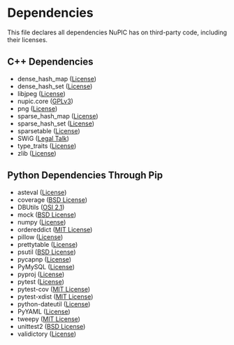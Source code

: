 # Dependencies

This file declares all dependencies NuPIC has on third-party code, including their licenses.

## C++ Dependencies

- dense_hash_map ([License](https://github.com/numenta/nupic/blob/master/external/common/include/google/dense_hash_map))
- dense_hash_set ([License](https://github.com/numenta/nupic/blob/master/external/common/include/google/dense_hash_set))
- libjpeg ([License](http://libjpeg.cvs.sourceforge.net/viewvc/libjpeg/libjpeg/README?view=markup&pathrev=MAIN))
- nupic.core ([GPLv3](https://github.com/numenta/nupic.core/blob/master/LICENSE.txt))
- png ([License](https://github.com/numenta/nupic/blob/master/external/common/include/libpng12/png.h))
- sparse_hash_map ([License](https://github.com/numenta/nupic/blob/master/external/common/include/google/sparse_hash_map))
- sparse_hash_set ([License](https://github.com/numenta/nupic/blob/master/external/common/include/google/sparse_hash_set))
- sparsetable ([License](https://github.com/numenta/nupic/blob/master/external/common/include/google/sparsetable))
- SWiG ([Legal Talk](http://www.swig.org/legal.html))
- type_traits ([License](https://github.com/numenta/nupic/blob/master/external/common/include/google/type_traits.h))
- zlib ([License](https://github.com/numenta/nupic/blob/master/external/common/include/zlib.h))

## Python Dependencies Through Pip

- asteval ([License](https://github.com/newville/asteval/blob/master/LICENSE))
- coverage ([BSD License](https://bitbucket.org/ned/coveragepy/src/b98fc53a0724298fe9ab6d530174a1d511aac890/coverage/__init__.py?at=default#cl-96))
- DBUtils ([OSI 2.1](http://www.webwareforpython.org/DBUtils/Docs/UsersGuide.html#copyright-and-license))
- mock ([BSD License](http://www.voidspace.org.uk/python/mock/))
- numpy ([License](http://www.numpy.org/license.html))
- ordereddict ([MIT License](https://pypi.python.org/pypi/ordereddict))
- pillow ([License](https://github.com/python-pillow/Pillow/blob/master/LICENSE))
- prettytable ([License](https://code.google.com/p/prettytable/source/browse/trunk/COPYING))
- psutil ([BSD License](https://code.google.com/p/psutil/source/browse/LICENSE))
- pycapnp ([License](https://github.com/jparyani/pycapnp/blob/develop/LICENSE))
- PyMySQL ([License](https://github.com/PyMySQL/PyMySQL/blob/master/LICENSE))
- pyproj ([License](https://github.com/jswhit/pyproj/blob/master/LICENSE))
- pytest ([License](https://bitbucket.org/pytest-dev/pytest/src/45921b2e640011d8f169a7f13fd79218f88c7495/LICENSE?at=default))
- pytest-cov ([MIT License](https://github.com/schlamar/pytest-cov/blob/2.0/pytest-cov/LICENSE.txt))
- pytest-xdist ([MIT License](https://bitbucket.org/pytest-dev/pytest-xdist/src/00cfff4834e718fd3c1ccec40811e734d796f631/LICENSE?at=default))
- python-dateutil ([License](http://bazaar.launchpad.net/~dateutil/dateutil/trunk/view/head:/LICENSE))
- PyYAML ([License](https://bitbucket.org/xi/pyyaml/src/ddf211a41bb231c365fece5599b7e484e6dc33fc/LICENSE?at=default))
- tweepy ([MIT License](https://github.com/tweepy/tweepy/blob/master/LICENSE))
- unittest2 ([BSD License](https://pypi.python.org/pypi/unittest2))
- validictory ([License](https://github.com/sunlightlabs/validictory/blob/master/LICENSE.txt))
